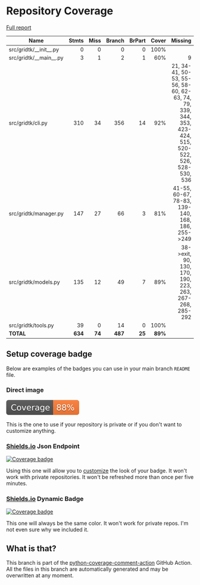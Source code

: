 # Repository Coverage

[Full report](https://htmlpreview.github.io/?https://github.com/idiap/gridtk/blob/python-coverage-comment-action-data/htmlcov/index.html)

| Name                       |    Stmts |     Miss |   Branch |   BrPart |   Cover |   Missing |
|--------------------------- | -------: | -------: | -------: | -------: | ------: | --------: |
| src/gridtk/\_\_init\_\_.py |        0 |        0 |        0 |        0 |    100% |           |
| src/gridtk/\_\_main\_\_.py |        3 |        1 |        2 |        1 |     60% |         9 |
| src/gridtk/cli.py          |      310 |       34 |      356 |       14 |     92% |21, 34-41, 50-53, 55-56, 58-60, 62-63, 74, 79, 339, 344, 353, 423-424, 515, 520-522, 526, 528-530, 536 |
| src/gridtk/manager.py      |      147 |       27 |       66 |        3 |     81% |41-55, 60-67, 78-83, 139-140, 168, 186, 255->249 |
| src/gridtk/models.py       |      135 |       12 |       49 |        7 |     89% |38->exit, 90, 130, 170, 190, 223, 263, 267-268, 285-292 |
| src/gridtk/tools.py        |       39 |        0 |       14 |        0 |    100% |           |
|                  **TOTAL** |  **634** |   **74** |  **487** |   **25** | **89%** |           |


## Setup coverage badge

Below are examples of the badges you can use in your main branch `README` file.

### Direct image

[![Coverage badge](https://raw.githubusercontent.com/idiap/gridtk/python-coverage-comment-action-data/badge.svg)](https://htmlpreview.github.io/?https://github.com/idiap/gridtk/blob/python-coverage-comment-action-data/htmlcov/index.html)

This is the one to use if your repository is private or if you don't want to customize anything.

### [Shields.io](https://shields.io) Json Endpoint

[![Coverage badge](https://img.shields.io/endpoint?url=https://raw.githubusercontent.com/idiap/gridtk/python-coverage-comment-action-data/endpoint.json)](https://htmlpreview.github.io/?https://github.com/idiap/gridtk/blob/python-coverage-comment-action-data/htmlcov/index.html)

Using this one will allow you to [customize](https://shields.io/endpoint) the look of your badge.
It won't work with private repositories. It won't be refreshed more than once per five minutes.

### [Shields.io](https://shields.io) Dynamic Badge

[![Coverage badge](https://img.shields.io/badge/dynamic/json?color=brightgreen&label=coverage&query=%24.message&url=https%3A%2F%2Fraw.githubusercontent.com%2Fidiap%2Fgridtk%2Fpython-coverage-comment-action-data%2Fendpoint.json)](https://htmlpreview.github.io/?https://github.com/idiap/gridtk/blob/python-coverage-comment-action-data/htmlcov/index.html)

This one will always be the same color. It won't work for private repos. I'm not even sure why we included it.

## What is that?

This branch is part of the
[python-coverage-comment-action](https://github.com/marketplace/actions/python-coverage-comment)
GitHub Action. All the files in this branch are automatically generated and may be
overwritten at any moment.